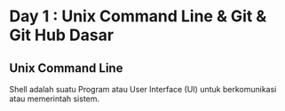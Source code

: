 # Day 1 : Unix Command Line & Git & Git Hub Dasar

## Unix Command Line

Shell adalah suatu Program atau User Interface (UI) untuk berkomunikasi atau memerintah sistem.
